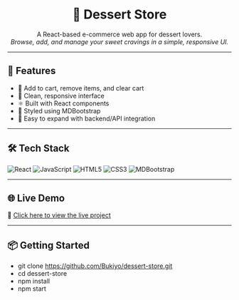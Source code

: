 <h1 align="center">🍰 Dessert Store</h1>

<p align="center">
  A React-based e-commerce web app for dessert lovers.
  <br/>
  <em>Browse, add, and manage your sweet cravings in a simple, responsive UI.</em>
</p>

---

## 🚀 Features

- 🧁 Add to cart, remove items, and clear cart
- 🎨 Clean, responsive interface
- ⚛️ Built with React components
- 🌈 Styled using MDBootstrap
- 🧪 Easy to expand with backend/API integration

---

## 🛠 Tech Stack

![React](https://img.shields.io/badge/-React-61DAFB?logo=react&logoColor=white&style=flat)
![JavaScript](https://img.shields.io/badge/-JavaScript-F7DF1E?logo=javascript&logoColor=black&style=flat)
![HTML5](https://img.shields.io/badge/-HTML5-E34F26?logo=html5&logoColor=white&style=flat)
![CSS3](https://img.shields.io/badge/-CSS3-1572B6?logo=css3&logoColor=white&style=flat)
![MDBootstrap](https://img.shields.io/badge/-MDBootstrap-0275d8?logo=bootstrap&logoColor=white&style=flat)

---

## 🌐 Live Demo

🔗 [Click here to view the live project](https://dessert-store-bukyo.vercel.app/)  

---

## 📦 Getting Started
- git clone https://github.com/Bukiyo/dessert-store.git
- cd dessert-store
- npm install
- npm start
